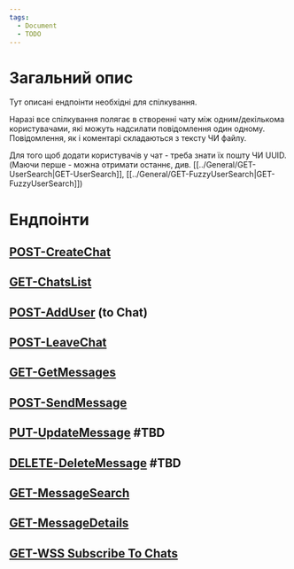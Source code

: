 ```yaml
---
tags:
  - Document
  - TODO
---
```

# Загальний опис
Тут описані ендпоінти необхідні для спілкування.

Наразі все спілкування полягає в створенні чату між одним/декількома користувачами, які можуть надсилати повідомлення один одному.
Повідомлення, як і коментарі складаються з тексту ЧИ файлу.

Для того щоб додати користувачів у чат - треба знати їх пошту ЧИ UUID. (Маючи перше - можна отримати останнє, див. [[../General/GET-UserSearch|GET-UserSearch]], [[../General/GET-FuzzyUserSearch|GET-FuzzyUserSearch]])

# Ендпоінти

## [POST-CreateChat](POST-CreateChat.md)
## [GET-ChatsList](GET-ChatsList.md)
## [POST-AddUser](POST-AddUser.md) (to Chat)

## [POST-LeaveChat](POST-LeaveChat.md)

## [GET-GetMessages](GET-GetMessages.md)
## [POST-SendMessage](POST-SendMessage.md)

## [PUT-UpdateMessage](PUT-UpdateMessage.md) #TBD 

## [DELETE-DeleteMessage](DELETE-DeleteMessage.md) #TBD 

## [GET-MessageSearch](GET-MessageSearch.md)

## [GET-MessageDetails](GET-MessageDetails.md)

## [GET-WSS Subscribe To Chats](GET-WSS_SubscribeToChats.md)
